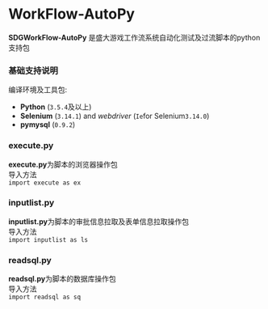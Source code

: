 # WorkFlow-AutoPy
**SDGWorkFlow-AutoPy** 是盛大游戏工作流系统自动化测试及过流脚本的python支持包
### 基础支持说明 ###
编译环境及工具包:

- **Python** (`3.5.4`及以上) 
- **Selenium** (`3.14.1`) and *webdriver* (`Ie`for Selenium`3.14.0`)
- **pymysql** (`0.9.2`)




### execute.py  <br>

**execute.py**为脚本的浏览器操作包<br>
导入方法<br>
`import execute as ex `


### inputlist.py <br>

**inputlist.py**为脚本的审批信息拉取及表单信息拉取操作包<br>
导入方法<br>
`import inputlist as ls `


### readsql.py <br>
**readsql.py**为脚本的数据库操作包<br>
导入方法<br>
`import readsql as sq`
